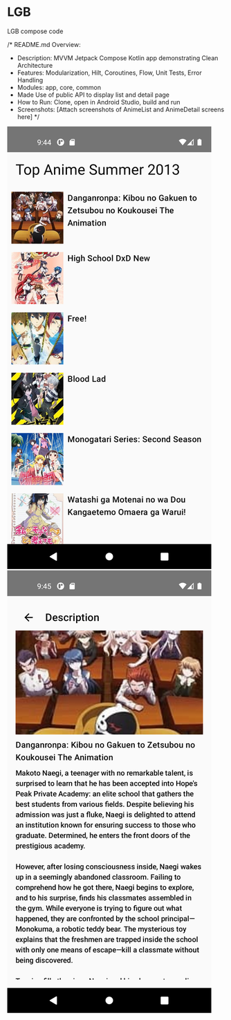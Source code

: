 # LGB
LGB compose code

/*
README.md Overview:
- Description: MVVM Jetpack Compose Kotlin app demonstrating Clean Architecture
- Features: Modularization, Hilt, Coroutines, Flow, Unit Tests, Error Handling
- Modules: app, core, common
- Made Use of public API to display list and detail page
- How to Run: Clone, open in Android Studio, build and run
- Screenshots: [Attach screenshots of AnimeList and AnimeDetail screens here]
*/

![img_1.png](img_1.png)
![img_2.png](img_2.png)

